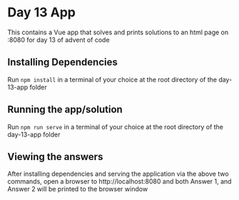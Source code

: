 # Day 13 App

This contains a Vue app that solves and prints solutions to an html page on :8080 for day 13 of advent of code

## Installing Dependencies

Run `npm install` in a terminal of your choice at the root directory of the day-13-app folder

## Running the app/solution

Run `npm run serve` in a terminal of your choice at the root directory of the day-13-app folder

## Viewing the answers

After installing dependencies and serving the application via the above two commands, open a browser to http://localhost:8080 and both Answer 1, and Answer 2 will be printed to the browser window
